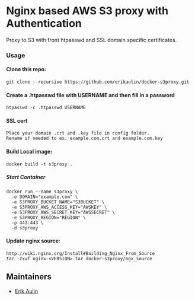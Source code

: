 # Nginx based AWS S3 proxy with Authentication

Proxy to S3 with front htpasswd and SSL domain specific certificates.

### Usage

#### Clone this repo:

    git clone --recursive https://github.com/erikaulin/docker-s3proxy.git

#### Create a .htpasswd file with USERNAME and then fill in a password

    htpasswd -c .htpasswd USERNAME

#### SSL cert

    Place your domain .crt and .key file in config folder.
    Rename if needed to ex. example.com.crt and example.com.key

#### Build Local image:

    docker build -t s3proxy .

##### Start Container

    docker run --name s3proxy \
      -e DOMAIN="example.com" \
      -e S3PROXY_BUCKET_NAME="S3BUCKET" \
      -e S3PROXY_AWS_ACCESS_KEY="AWSKEY" \
      -e S3PROXY_AWS_SECRET_KEY="AWSSECRET" \
      -e S3PROXY_REGION="REGION" \
      -p 443:443 \
      -d s3proxy

#### Update nginx source:

    http://wiki.nginx.org/Install#Building_Nginx_From_Source
    tar -zxvf nginx-<VERSION>.tar docker-s3proxy/ngx_source

## Maintainers

* [Erik Aulin](mailto:erik@aulin.co)
